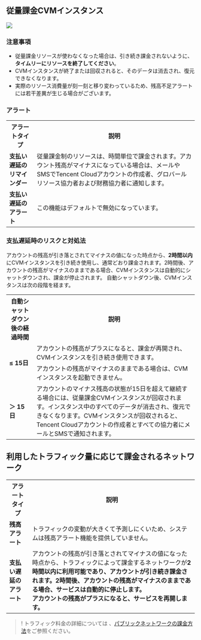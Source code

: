 ## 従量課金CVMインスタンス

![](https://main.qcloudimg.com/raw/463d6b815dcf2677ebe28f9683d14430.jpg)

### 注意事項
- 従量課金リソースが使わなくなった場合は、引き続き課金されないように、**タイムリーにリソースを終了してください**。
- CVMインスタンスが終了または回収されると、そのデータは消去され、復元できなくなります。
- 実際のリソース消費量が刻一刻と移り変わっているため、残高不足アラートには若干差異が生じる場合がございます。

### アラート

<table>
	<tr><th>アラートタイプ</th><th>説明</th></tr>
	<tr><td><b> 支払い遅延のリマインダー</b></td><td>従量課金制のリソースは、時間単位で課金されます。アカウント残高がマイナスになっている場合は、メールやSMSでTencent Cloudアカウントの作成者、グロバールリソース協力者および財務協力者に通知します。</td></tr>
	<tr><td><b>支払い遅延のアラート</b></td><td>この機能はデフォルトで無効になっています。</td></tr>
</table>

### 支払遅延時のリスクと対処法
アカウントの残高が引き落とされてマイナスの値になった時点から、**2時間以内**にCVMインスタンスを引き続き使用し、通常どおり課金されます。2時間後、アカウントの残高がマイナスのままである場合、CVMインスタンスは自動的にシャットダウンされ、課金が停止されます。
自動シャットダウン後、CVMインスタンスは次の段階を経ます。
<table>
	<tr><th>自動シャットダウン後の経過時間</th><th>説明</th></tr>
	<tr><td rowspan=2><b>≤ 15日</b></td><td>アカウントの残高がプラスになると、課金が再開され、CVMインスタンスを引き続き使用できます。</td></tr>
	<tr><td>アカウントの残高がマイナスのままである場合は、CVMインスタンスを起動できません。</td></tr>
	<tr><td><b>＞ 15日</b></td><td>アカウントのマイナス残高の状態が15日を超えて継続する場合には、従量課金CVMインスタンスが回収されます。インスタンス中のすべてのデータが消去され、復元できなくなります。CVMインスタンスが回収されると、Tencent Cloudアカウントの作成者とすべての協力者にメールとSMSで通知されます。</td></tr>
</table>

## 利用したトラフィック量に応じて課金されるネットワーク
<table>
	<tr><th>アラートタイプ</th><th>説明</th></tr>
	<tr><td><b>残高アラート</b></td><td>トラフィックの変動が大きくて予測しにくいため、システムは残高アラート機能を提供していません。</td></tr>
	<tr><td><b>支払い遅延のアラート</b></td><td>アカウントの残高が引き落とされてマイナスの値になった時点から、トラフィックによって課金するネットワークが<b>2時間以内に<b>利用可能であり、アカウントが引き続き課金されます。2時間後、アカウントの残高がマイナスのままである場合、サービスは自動的に停止します。</br>アカウントの残高がプラスになると、サービスを再開します。</td></tr>
</table>

>! トラフィック料金の詳細については 、[パブリックネットワークの課金方法](https://intl.cloud.tencent.com/document/product/213/10578)をご参照ください。
>
